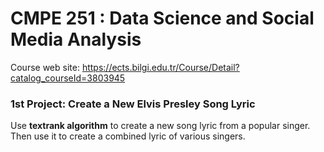 # CMPE 251 : Data Science and Social Media Analysis
Course web site: https://ects.bilgi.edu.tr/Course/Detail?catalog_courseId=3803945

### 1st Project: Create a New Elvis Presley Song Lyric
Use __textrank algorithm__ to create a new song lyric from a popular singer. 
Then use it to create a combined lyric of various singers.
